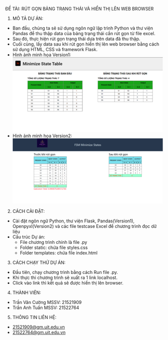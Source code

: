 ĐỀ TÀI: RÚT GỌN BẢNG TRẠNG THÁI VÀ HIỂN THỊ LÊN WEB BROWSER
1. MÔ TẢ DỰ ÁN:
- Ban đầu, chúng ta sẽ sử dụng ngôn ngữ lập trình Python và thư viện Pandas để thu thập data của bảng trạng thái cần rút gọn từ file excel.
- Sau đó, thực hiện rút gọn trạng thái dựa trên data đã thu thập.
- Cuối cùng, lấy data sau khi rút gọn hiển thị lên web browser bằng cách sử dụng HTML, CSS và framework Flask.
- Hình ảnh minh họa Version1: 
  ![image](https://raw.githubusercontent.com/CuongTranMCU/MinimizeStateTable/master/241974625-ef2597c9-27e6-4b18-9348-f14130371979.png)
- Hình ảnh minh họa Version2:
  ![image](https://raw.githubusercontent.com/CuongTranMCU/MinimizeStateTable/master/241994346-efee68bf-8c67-475b-85ea-212990733647.png)

2. CÁCH CÀI ĐẶT:
- Cài đặt ngôn ngữ Python, thư viện Flask, Pandas(Version1), Openpyxl(Version2) và các file testcase Excel để chương trình đọc dữ liệu
- Cấu trúc Dự án: 
     + File chương trình chính là file .py
     + Folder static: chứa file styles.css
     + Folder templates: chứa file index.html
3. CÁCH CHẠY THỬ DỰ ÁN:
+ Đầu tiên, chạy chương trình bằng cách Run file .py.
+ Khi thực thi chương trình sẽ xuất ra 1 link localhost.
+ Click vào link thì kết quả sẽ được hiển thị lên browser.
4. THÀNH VIÊN:
- Trần Văn Cường MSSV: 21521909 
- Trần Anh Tuấn  MSSV: 21522764
5. THÔNG TIN LIÊN HỆ:
 +  21521909@gm.uit.edu.vn
 +  21522764@gm.uit.edu.vn
